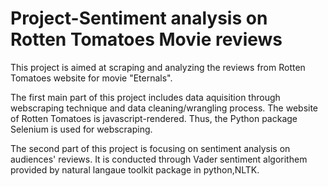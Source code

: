 # Project-Sentiment analysis on Rotten Tomatoes Movie reviews
This project is aimed at scraping and analyzing the reviews from Rotten Tomatoes website for movie "Eternals".

The first main part of this project includes data aquisition through webscraping technique and data cleaning/wrangling process. The website of Rotten Tomatoes is javascript-rendered. Thus, the Python package Selenium is used for webscraping.

The second part of this project is focusing on sentiment analysis on audiences' reviews. It is conducted through Vader sentiment algorithem provided by natural langaue toolkit package in python,NLTK.
